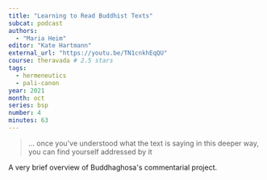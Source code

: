 ```yaml
---
title: "Learning to Read Buddhist Texts"
subcat: podcast
authors:
  - "Maria Heim"
editor: "Kate Hartmann"
external_url: "https://youtu.be/TN1cnkhEqQU"
course: theravada # 2.5 stars
tags:
  - hermeneutics
  - pali-canon
year: 2021
month: oct
series: bsp
number: 4
minutes: 63
---
```


> … once you've understood what the text is saying in this deeper way, you can find yourself addressed by it

A very brief overview of Buddhaghosa's commentarial project.
